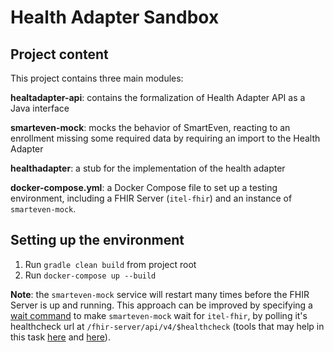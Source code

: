 # Health Adapter Sandbox

## Project content

This project contains three main modules:

**healtadapter-api**: contains the formalization of Health Adapter API as a Java interface

**smarteven-mock**: mocks the behavior of SmartEven, reacting to an enrollment missing some required data
by requiring an import to the Health Adapter

**healthadapter**: a stub for the implementation of the health adapter

**docker-compose.yml**: a Docker Compose file to set up a testing environment, including a FHIR Server (`itel-fhir`)
and an instance of `smarteven-mock`.

## Setting up the environment

1. Run `gradle clean build` from project root
1. Run `docker-compose up --build`

**Note**: the `smarteven-mock` service will restart many times before the FHIR Server is up and running. This
approach can be improved by specifying a [wait command](https://docs.docker.com/compose/startup-order/) to make
`smarteven-mock` wait for `itel-fhir`, by polling it's healthcheck url at `/fhir-server/api/v4/$healthcheck`
(tools that may help in this task [here](https://gist.github.com/rgl/f90ff293d56dbb0a1e0f7e7e89a81f42) and 
[here](https://github.com/cec/wait-for-endpoint/blob/master/wait-for-endpoint.sh)).

